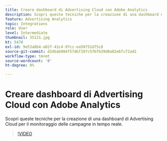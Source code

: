 ```yaml
---
title: Creare dashboard di Advertising Cloud con Adobe Analytics
description: Scopri queste tecniche per la creazione di una dashboard di Advertising Cloud per il monitoraggio delle campagne in tempo reale.
feature: Advertising Analytics
topic: Integrations
role: User
level: Intermediate
thumbnail: 35121.jpg
kt: 5478
exl-id: 9e53a8b4-a02f-41c4-97cc-ea50751d75c8
source-git-commit: d24bab984f57dbf197c5f6fb39d0a82e6fcf2ad2
workflow-type: tm+mt
source-wordcount: '0'
ht-degree: 0%

---
```


# Creare dashboard di Advertising Cloud con Adobe Analytics

Scopri queste tecniche per la creazione di una dashboard di Advertising Cloud per il monitoraggio delle campagne in tempo reale.

>[!VIDEO](https://video.tv.adobe.com/v/35121/?quality=12&learn=on)
